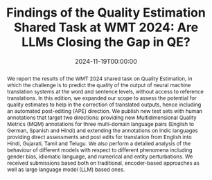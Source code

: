 ---
title: "Findings of the Quality Estimation Shared Task at WMT 2024: Are LLMs Closing the Gap in QE?"
date: 2024-11-19T00:00:00
authors: ["Chrysoula Zerva", "Frederic Blain", "José G. C. De Souza", "Diptesh Kanojia", "Sourabh Deoghare", "Nuno M. Guerreiro", "Giuseppe Attanasio", "Ricardo Rei", "Constantin Orăsan", "Matteo Negri", "Marco Turchi", "Rajen Chatterjee", "Pushpak Bhattacharyya", "Markus Freitag", "André Martins"]
publication_types: ["1"]
abstract: "We report the results of the WMT 2024 shared task on Quality Estimation, in which the challenge is to predict the quality of the output of neural machine translation systems at the word and sentence levels, without access to reference translations. In this edition, we expanded our scope to assess the potential for quality estimates to help in the correction of translated outputs, hence including an automated post-editing (APE) direction. We publish new test sets with human annotations that target two directions: providing new Multidimensional Quality Metrics (MQM) annotations for three multi-domain language pairs (English to German, Spanish and Hindi) and extending the annotations on Indic languages providing direct assessments and post edits for translation from English into Hindi, Gujarati, Tamil and Telugu. We also perform a detailed analysis of the behaviour of different models with respect to different phenomena including gender bias, idiomatic language, and numerical and entity perturbations. We received submissions based both on traditional, encoder-based approaches as well as large language model (LLM) based ones."
featured: false
publication: "*Proceedings of the Ninth Conference on Machine Translation*"
url_pdf: "https://aclanthology.org/2024.wmt-1.3.pdf"
tags: ["quality estimation", "machine translation", "shared task", "LLMs"]
---